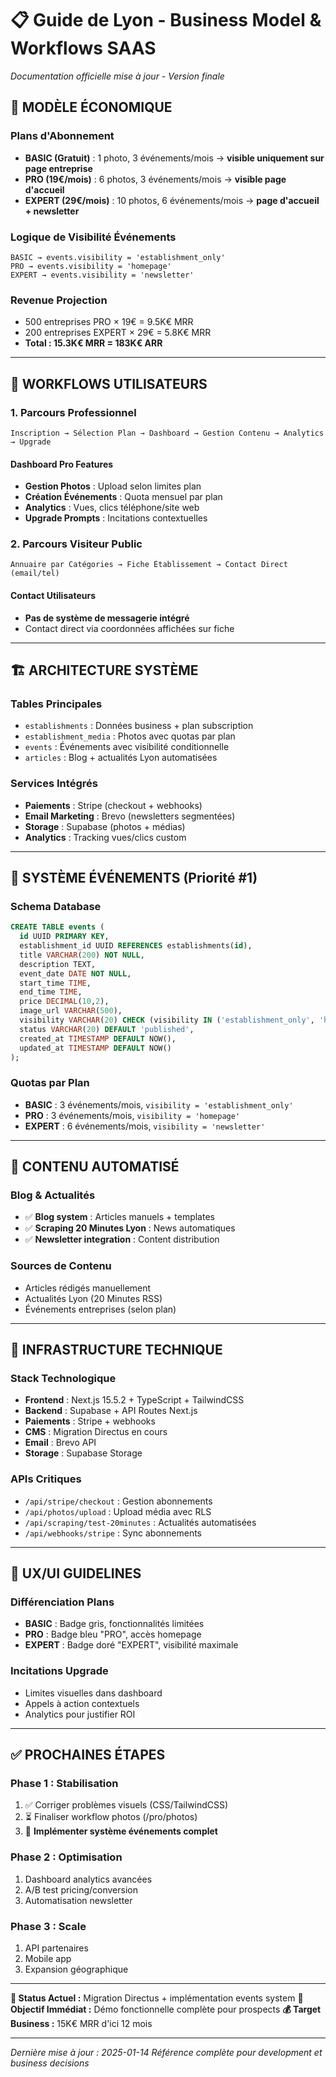 # 📋 Guide de Lyon - Business Model & Workflows SAAS

*Documentation officielle mise à jour - Version finale*

## 🎯 **MODÈLE ÉCONOMIQUE**

### Plans d'Abonnement
- **BASIC (Gratuit)** : 1 photo, 3 événements/mois → **visible uniquement sur page entreprise**
- **PRO (19€/mois)** : 6 photos, 3 événements/mois → **visible page d'accueil**
- **EXPERT (29€/mois)** : 10 photos, 6 événements/mois → **page d'accueil + newsletter**

### Logique de Visibilité Événements
```
BASIC → events.visibility = 'establishment_only'
PRO → events.visibility = 'homepage' 
EXPERT → events.visibility = 'newsletter'
```

### Revenue Projection
- 500 entreprises PRO × 19€ = 9.5K€ MRR
- 200 entreprises EXPERT × 29€ = 5.8K€ MRR  
- **Total : 15.3K€ MRR = 183K€ ARR**

---

## 🔄 **WORKFLOWS UTILISATEURS**

### 1. Parcours Professionnel
```
Inscription → Sélection Plan → Dashboard → Gestion Contenu → Analytics → Upgrade
```

#### Dashboard Pro Features
- **Gestion Photos** : Upload selon limites plan
- **Création Événements** : Quota mensuel par plan
- **Analytics** : Vues, clics téléphone/site web
- **Upgrade Prompts** : Incitations contextuelles

### 2. Parcours Visiteur Public
```
Annuaire par Catégories → Fiche Établissement → Contact Direct (email/tel)
```

#### Contact Utilisateurs
- **Pas de système de messagerie intégré**
- Contact direct via coordonnées affichées sur fiche

---

## 🏗️ **ARCHITECTURE SYSTÈME**

### Tables Principales
- `establishments` : Données business + plan subscription
- `establishment_media` : Photos avec quotas par plan
- `events` : Événements avec visibilité conditionnelle
- `articles` : Blog + actualités Lyon automatisées

### Services Intégrés
- **Paiements** : Stripe (checkout + webhooks)
- **Email Marketing** : Brevo (newsletters segmentées)
- **Storage** : Supabase (photos + médias)
- **Analytics** : Tracking vues/clics custom

---

## 📅 **SYSTÈME ÉVÉNEMENTS (Priorité #1)**

### Schema Database
```sql
CREATE TABLE events (
  id UUID PRIMARY KEY,
  establishment_id UUID REFERENCES establishments(id),
  title VARCHAR(200) NOT NULL,
  description TEXT,
  event_date DATE NOT NULL,
  start_time TIME,
  end_time TIME,
  price DECIMAL(10,2),
  image_url VARCHAR(500),
  visibility VARCHAR(20) CHECK (visibility IN ('establishment_only', 'homepage', 'newsletter')),
  status VARCHAR(20) DEFAULT 'published',
  created_at TIMESTAMP DEFAULT NOW(),
  updated_at TIMESTAMP DEFAULT NOW()
);
```

### Quotas par Plan
- **BASIC** : 3 événements/mois, `visibility = 'establishment_only'`
- **PRO** : 3 événements/mois, `visibility = 'homepage'`
- **EXPERT** : 6 événements/mois, `visibility = 'newsletter'`

---

## 📰 **CONTENU AUTOMATISÉ**

### Blog & Actualités
- ✅ **Blog system** : Articles manuels + templates
- ✅ **Scraping 20 Minutes Lyon** : News automatiques
- ✅ **Newsletter integration** : Content distribution

### Sources de Contenu
- Articles rédigés manuellement
- Actualités Lyon (20 Minutes RSS)
- Événements entreprises (selon plan)

---

## 🔧 **INFRASTRUCTURE TECHNIQUE**

### Stack Technologique
- **Frontend** : Next.js 15.5.2 + TypeScript + TailwindCSS
- **Backend** : Supabase + API Routes Next.js
- **Paiements** : Stripe + webhooks
- **CMS** : Migration Directus en cours
- **Email** : Brevo API
- **Storage** : Supabase Storage

### APIs Critiques
- `/api/stripe/checkout` : Gestion abonnements
- `/api/photos/upload` : Upload média avec RLS
- `/api/scraping/test-20minutes` : Actualités automatisées
- `/api/webhooks/stripe` : Sync abonnements

---

## 🎨 **UX/UI GUIDELINES**

### Différenciation Plans
- **BASIC** : Badge gris, fonctionnalités limitées
- **PRO** : Badge bleu "PRO", accès homepage
- **EXPERT** : Badge doré "EXPERT", visibilité maximale

### Incitations Upgrade
- Limites visuelles dans dashboard
- Appels à action contextuels
- Analytics pour justifier ROI

---

## ✅ **PROCHAINES ÉTAPES**

### Phase 1 : Stabilisation
1. ✅ Corriger problèmes visuels (CSS/TailwindCSS)
2. ⏳ Finaliser workflow photos (/pro/photos)
3. 🎯 **Implémenter système événements complet**

### Phase 2 : Optimisation
1. Dashboard analytics avancées
2. A/B test pricing/conversion  
3. Automatisation newsletter

### Phase 3 : Scale
1. API partenaires
2. Mobile app
3. Expansion géographique

---

**📍 Status Actuel :** Migration Directus + implémentation events system
**🎯 Objectif Immédiat :** Démo fonctionnelle complète pour prospects
**💰 Target Business :** 15K€ MRR d'ici 12 mois

---
*Dernière mise à jour : 2025-01-14*
*Référence complète pour development et business decisions*